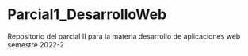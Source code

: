 # Parcial1_DesarrolloWeb
Repositorio del parcial II para la materia desarrollo de aplicaciones web semestre 2022-2
